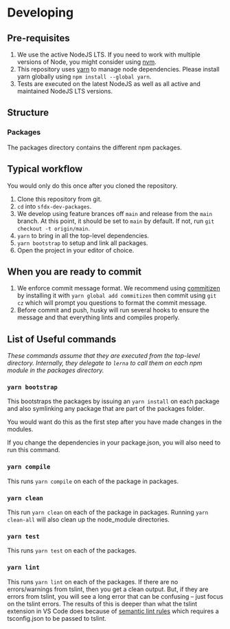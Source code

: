 # Developing

## Pre-requisites

1. We use the active NodeJS LTS. If you need to work with multiple versions of Node, you
   might consider using [nvm](https://github.com/creationix/nvm).
1. This repository uses [yarn](https://yarnpkg.com/) to manage node dependencies. Please install yarn globally using `npm install --global yarn`.
1. Tests are executed on the latest NodeJS as well as all active and maintained NodeJS LTS versions.

## Structure

### Packages

The packages directory contains the different npm packages.

## Typical workflow

You would only do this once after you cloned the repository.

1. Clone this repository from git.
1. `cd` into `sfdx-dev-packages`.
1. We develop using feature brances off `main` and release from the `main` branch. At
   this point, it should be set to `main` by default. If not, run `git checkout -t origin/main`.
1. `yarn` to bring in all the top-level dependencies.
1. `yarn bootstrap` to setup and link all packages.
1. Open the project in your editor of choice.

## When you are ready to commit

1. We enforce commit message format. We recommend using [commitizen](https://github.com/commitizen/cz-cli) by installing it with `yarn global add commitizen` then commit using `git cz` which will prompt you questions to format the commit message.
1. Before commit and push, husky will run several hooks to ensure the message and that everything lints and compiles properly.

## List of Useful commands

_These commands assume that they are executed from the top-level directory.
Internally, they delegate to `lerna` to call them on each npm module in the
packages directory._

### `yarn bootstrap`

This bootstraps the packages by issuing an `yarn install` on each package and
also symlinking any package that are part of the packages folder.

You would want do this as the first step after you have made changes in the
modules.

If you change the dependencies in your package.json, you will also need to run
this command.

### `yarn compile`

This runs `yarn compile` on each of the package in packages.

### `yarn clean`

This run `yarn clean` on each of the package in packages. Running `yarn clean-all` will also clean up the node_module directories.

### `yarn test`

This runs `yarn test` on each of the packages.

### `yarn lint`

This runs `yarn lint` on each of the packages. If there are no errors/warnings
from tslint, then you get a clean output. But, if they are errors from tslint,
you will see a long error that can be confusing – just focus on the tslint
errors. The results of this is deeper than what the tslint extension in VS Code
does because of [semantic lint
rules](https://palantir.github.io/tslint/usage/type-checking/) which requires a
tsconfig.json to be passed to tslint.
